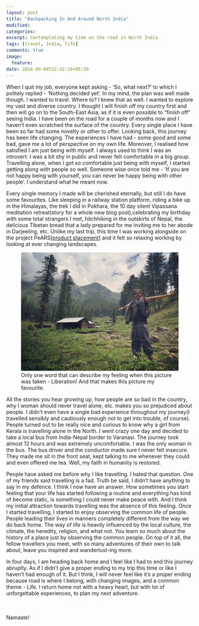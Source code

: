 ```yaml
---
layout: post
title: "Backpacking In And Around North India"
modified:
categories:
excerpt: Contemplating my time on the road in North India
tags: [travel, India, life]
comments: true
image:
  feature:
date: 2016-09-04T22:42:24+05:30
---
```



When I quit my job, everyone kept asking - ‘So, what next?’ to which I
politely replied - ‘Nothing decided yet’. In my mind, the plan was well
made though. I wanted to travel. Where to? I knew that as well. I wanted
to explore my vast and diverse country. I thought I will finish off my
country first and then will go on to the South-East Asia, as if it is
even possible to “finish off” seeing India. I have been on the road for
a couple of months now and I haven’t even scratched the surface of the
country. Every single place I have been so far had some novelty or other
to offer. Looking back, this journey has been life changing. The
experiences I have had - some good and some bad, gave me a lot of
perspective on my own life. Moreover, I realised how satisfied I am just
being with myself. I always used to think I was an introvert. I was a
bit shy in public and never felt comfortable in a big group. Travelling
alone, when I got so comfortable just being with myself, I started
getting along with people so well. Someone wise once told me - ‘If you
are not happy being with yourself, you can never be happy being with
other people’. I understand what he meant now.


Every single memory I made will be cherished eternally, but still I do
have some favourites. Like sleeping in a railway station platform,
riding a bike up in the Himalayas, the trek I did in Pokhara, the 10 day
silent Vipassana meditation retreat(story for a whole new blog
post),celebrating my birthday with some total strangers I met,
hitchhiking in the outskirts of Nepal, the delicious Tibetan bread that
a lady prepared for me inviting me to her abode in Darjeeling, etc.
Unlike my last trip, this time I was working alongside on the project
PeARS[<a href="http://pearsearch.org">product placement</a>] and it felt so relaxing working by looking at
ever changing landscapes.


<figure>
    <a href="/images/IMG_1553.jpg"><img src="/images/IMG_1553.jpg"></a>
    <figcaption>Only one word that can describe my feeling when this
picture was taken - Liberation! And that makes this picture my
favourite.</figcaption>
</figure>


All the stories you hear growing up, how people are so bad in the
country, why I woman should never travel alone, etc. makes you so
prejudiced about people. I didn’t even have a single bad experience
throughout my journey(I travelled sensibly and cautiously enough not to
get into trouble, of course). People turned out to be really nice and
curious to know why a girl from Kerala is travelling alone in the North.
I went crazy one day and decided to take a local bus from India-Nepal
border to Varanasi. The journey took almost 12 hours and was extremely
uncomfortable. I was the only woman in the bus. The bus driver and the
conductor made sure I never felt insecure. They made me sit in the front
seat, kept talking to me whenever they could and even offered me tea.
Well, my faith in humanity is restored.


People have asked me before why I like travelling. I hated that
question. One of my friends said travelling is a fad. Truth be said, I
didn’t have anything to say in my defence. I think I now have an answer.
How sometimes you start feeling that your life has started following a
routine and everything has kind of become static, is something I could
never make peace with. And I think my initial attraction towards
travelling was the absence of this feeling. Once I started travelling, I
started to enjoy observing the common life of people. People leading
their lives in manners completely different from the way we do back
home. The way of life is heavily influenced by the local culture, the
climate, the heredity, religion, and what not. You learn so much about
the history of a  place just by observing the common people. On top of
it all, the fellow travellers you meet, with so many adventures of their
own to talk about, leave you inspired and wanderlust-ing more.


In four days, I am heading back home and I feel like I had to end this
journey abruptly. As if I didn’t give a proper ending to my trip this
time or like I haven’t had enough of it. But I think, I will never feel
like it’s a proper ending because road is where I belong, with changing
images, and a common theme - Life. I return home not with a heavy heart,
but with lot of unforgettable experiences, to plan my next adventure.


<br/><br/>Namaste!
